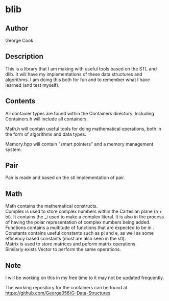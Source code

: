 # blib

## Author
George Cook   

## Description
This is a library that I am making with useful tools based on the STL and dlib. It will have my implementations of these data structures and algorithms. I am doing this both for fun and to remember what I have learned (and test myself).

## Contents

All container types are found within the Containers directory. Including Containers.h will include all containers.   

Math.h will contain useful tools for doing mathematical operations, both in the form of algorithms and data types.   

Memory.hpp will contain "smart pointers" and a memory management system.   

## Pair

Pair is made and based on the stl implementation of pair.   

## Math

Math contains the mathematical constructs.   
Complex is used to store complex numbers within the Cartesian plane (a + bi). It contains the \_i used to make a complex literal. It is also in the process of
having the polar representation of complex numbers being added.   
Functions contains a multitude of functions that are expected to be in <cmath>.   
Constants contains useful constants such as pi and e, as well as some efficency based constants (most are also seen in the stl).   
Matrix is used to store matrices and peform matrix operations.   
Similarly exists Vector to perform the same operations.   

## Note
I will be working on this in my free time to it may not be updated frequently.   

The working repository for the containers can be found at https://github.com/George056/G-Data-Structures

